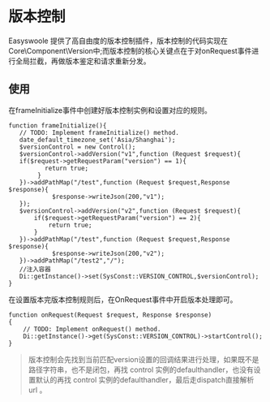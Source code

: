 # 版本控制
Easyswoole 提供了高自由度的版本控制插件，版本控制的代码实现在Core\Component\Version中;而版本控制的核心关键点在于对onRequest事件进行全局拦截，再做版本鉴定和请求重新分发。

## 使用
在frameInitialize事件中创建好版本控制实例和设置对应的规则。
```
function frameInitialize(){
   // TODO: Implement frameInitialize() method.
   date_default_timezone_set('Asia/Shanghai');
   $versionControl = new Control();
   $versionControl->addVersion("v1",function (Request $request){
   if($request->getRequestParam("version") == 1){
          return true;
        }
   })->addPathMap("/test",function (Request $request,Response $response){
            $response->writeJson(200,"v1");
   });
   $versionControl->addVersion("v2",function (Request $request){
       if($request->getRequestParam("version") == 2){
           return true;
       }
   })->addPathMap("/test",function (Request $request,Response $response){
            $response->writeJson(200,"v2");
   })->addPathMap("/test2","/");
   //注入容器
   Di::getInstance()->set(SysConst::VERSION_CONTROL,$versionControl);
}
```

在设置版本完版本控制规则后，在OnRequest事件中开启版本处理即可。
```
function onRequest(Request $request, Response $response)
{
    // TODO: Implement onRequest() method.
    Di::getInstance()->get(SysConst::VERSION_CONTROL)->startControl();
}
```
> 版本控制会先找到当前匹配version设置的回调结果进行处理，如果既不是路径字符串，也不是闭包，再找 control 实例的defaulthandler，也没有设置默认的再找 control 实例的defaulthandler，最后走dispatch直接解析 url 。
